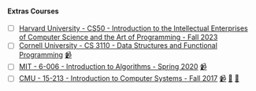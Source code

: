 #### Extras Courses

- [ ] [Harvard University - CS50 - Introduction to the Intellectual Enterprises of Computer Science and the Art of Programming - Fall 2023](https://cs50.harvard.edu/x/2023/)
- [ ] [Cornell University - CS 3110 - Data Structures and Functional Programming](https://cs3110.github.io/textbook/cover.html) [📹](https://www.youtube.com/playlist?list=PLre5AT9JnKShBOPeuiD9b-I4XROIJhkIU)
- [ ] [MIT - 6-006 - Introduction to Algorithms - Spring 2020](https://ocw.mit.edu/courses/6-006-introduction-to-algorithms-spring-2020/) [📹](https://www.youtube.com/playlist?list=PLUl4u3cNGP63EdVPNLG3ToM6LaEUuStEY)
- [ ] [CMU - 15-213 - Introduction to Computer Systems - Fall 2017](http://www.cs.cmu.edu/afs/cs/academic/class/15213-f17/www/index.html) [📹](https://scs.hosted.panopto.com/Panopto/Pages/Sessions/List.aspx#folderID=%22b96d90ae-9871-4fae-91e2-b1627b43e25e%22&maxResults=50&sortColumn=10&sortAscending=true) [🥼](http://csapp.cs.cmu.edu/3e/labs.html) [📝](https://github.com/lesabotsy/bootcamp/blob/main/notes.md#15-213)
